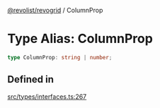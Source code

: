[@revolist/revogrid](README.md) / ColumnProp

# Type Alias: ColumnProp

```ts
type ColumnProp: string | number;
```

## Defined in

[src/types/interfaces.ts:267](https://github.com/revolist/revogrid/blob/3cf03d1039e53d8581c1791130c13324e129dd40/src/types/interfaces.ts#L267)
